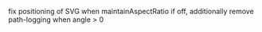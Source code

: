 fix positioning of SVG when maintainAspectRatio if off, additionally remove path-logging when angle > 0
